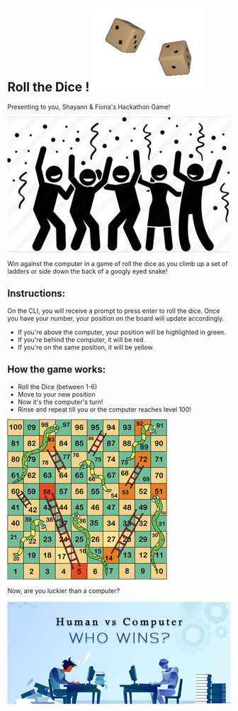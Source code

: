 # Roll the Dice ! ![Alt Text](dices-9017_256.gif)


Presenting to you, Shayann &amp; Fiona's Hackathon Game! 

![cheering](Cheering.JPG)


Win against the computer in a game of roll the dice as you climb up a set of ladders or side down the back of a googly eyed snake! 


## Instructions: 
On the CLI, you will receive a prompt to press enter to roll the dice.
Once you have your number, your position on the board will update accordingly. 

- If you're above the computer, your position will be highlighted in <g>green</g>. 
- If you're behind the computer, it will be <r>red</r>. 
- If you're on the same position, it will be <y>yellow</y>.

## How the game works: 
- Roll the Dice (between 1-6)
- Move to your new position 
- Now it's the computer's turn!
- Rinse and repeat till you or the computer reaches level 100!

![Snakes and Ladders](snakes%20and%20ladders.jpg)


Now, are you luckier than a computer?

![cheering](Human%20vs%20Comp.JPG)


